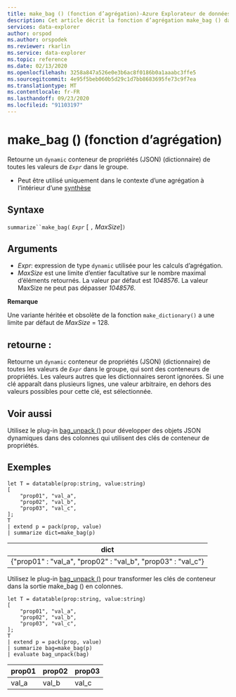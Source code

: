 ```yaml
---
title: make_bag () (fonction d’agrégation)-Azure Explorateur de données
description: Cet article décrit la fonction d’agrégation make_bag () dans Azure Explorateur de données.
services: data-explorer
author: orspod
ms.author: orspodek
ms.reviewer: rkarlin
ms.service: data-explorer
ms.topic: reference
ms.date: 02/13/2020
ms.openlocfilehash: 3258a847a526e0e3b6ac8f0186b0a1aaabc3ffe5
ms.sourcegitcommit: 4e95f5beb060b5d29c1d7bb8683695fe73c9f7ea
ms.translationtype: MT
ms.contentlocale: fr-FR
ms.lasthandoff: 09/23/2020
ms.locfileid: "91103197"
---
```

# <a name="make_bag-aggregation-function"></a>make_bag () (fonction d’agrégation)

Retourne un `dynamic` conteneur de propriétés (JSON) (dictionnaire) de toutes les valeurs de *`Expr`* dans le groupe.

* Peut être utilisé uniquement dans le contexte d’une agrégation à l’intérieur d’une [synthèse](summarizeoperator.md)

## <a name="syntax"></a>Syntaxe

`summarize``make_bag(` *`Expr`* [ `,` *MaxSize*]`)`

## <a name="arguments"></a>Arguments

* *Expr*: expression de type `dynamic` utilisée pour les calculs d’agrégation.
* *MaxSize* est une limite d’entier facultative sur le nombre maximal d’éléments retournés. La valeur par défaut est *1048576*. La valeur MaxSize ne peut pas dépasser *1048576*.

**Remarque**

Une variante héritée et obsolète de la fonction `make_dictionary()` a une limite par défaut de *MaxSize* = 128.

## <a name="returns"></a>retourne :

Retourne un `dynamic` conteneur de propriétés (JSON) (dictionnaire) de toutes les valeurs de *`Expr`* dans le groupe, qui sont des conteneurs de propriétés.
Les valeurs autres que les dictionnaires seront ignorées.
Si une clé apparaît dans plusieurs lignes, une valeur arbitraire, en dehors des valeurs possibles pour cette clé, est sélectionnée.

## <a name="see-also"></a>Voir aussi

Utilisez le plug-in [bag_unpack ()](bag-unpackplugin.md) pour développer des objets JSON dynamiques dans des colonnes qui utilisent des clés de conteneur de propriétés. 

## <a name="examples"></a>Exemples

```kusto
let T = datatable(prop:string, value:string)
[
    "prop01", "val_a",
    "prop02", "val_b",
    "prop03", "val_c",
];
T
| extend p = pack(prop, value)
| summarize dict=make_bag(p)

```

|dict|
|----|
|{"prop01" : "val_a", "prop02" : "val_b", "prop03" : "val_c"} |

Utilisez le plug-in [bag_unpack ()](bag-unpackplugin.md) pour transformer les clés de conteneur dans la sortie make_bag () en colonnes. 

```kusto
let T = datatable(prop:string, value:string)
[
    "prop01", "val_a",
    "prop02", "val_b",
    "prop03", "val_c",
];
T
| extend p = pack(prop, value)
| summarize bag=make_bag(p)
| evaluate bag_unpack(bag) 

```

|prop01|prop02|prop03|
|---|---|---|
|val_a|val_b|val_c|
